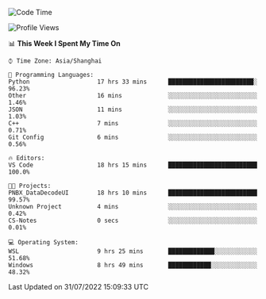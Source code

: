 <!--START_SECTION:waka-->
![Code Time](http://img.shields.io/badge/Code%20Time-179%20hrs%2038%20mins-blue)

![Profile Views](http://img.shields.io/badge/Profile%20Views-1-blue)

📊 **This Week I Spent My Time On** 

```text
⌚︎ Time Zone: Asia/Shanghai

💬 Programming Languages: 
Python                   17 hrs 33 mins      ████████████████████████░   96.23% 
Other                    16 mins             ░░░░░░░░░░░░░░░░░░░░░░░░░   1.46% 
JSON                     11 mins             ░░░░░░░░░░░░░░░░░░░░░░░░░   1.03% 
C++                      7 mins              ░░░░░░░░░░░░░░░░░░░░░░░░░   0.71% 
Git Config               6 mins              ░░░░░░░░░░░░░░░░░░░░░░░░░   0.56%

🔥 Editors: 
VS Code                  18 hrs 15 mins      █████████████████████████   100.0%

🐱‍💻 Projects: 
PNBX_DataDecodeUI        18 hrs 10 mins      █████████████████████████   99.57% 
Unknown Project          4 mins              ░░░░░░░░░░░░░░░░░░░░░░░░░   0.42% 
CS-Notes                 0 secs              ░░░░░░░░░░░░░░░░░░░░░░░░░   0.01%

💻 Operating System: 
WSL                      9 hrs 25 mins       █████████████░░░░░░░░░░░░   51.68% 
Windows                  8 hrs 49 mins       ████████████░░░░░░░░░░░░░   48.32%

```


 Last Updated on 31/07/2022 15:09:33 UTC
<!--END_SECTION:waka-->